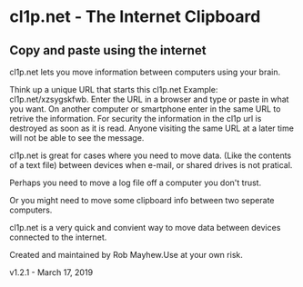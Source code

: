 
<div class="wrapperStyle">
    <h1>cl1p.net - The Internet Clipboard</h1>
    <h2>Copy and paste using the internet</h2>
    <div class="line"></div>

   cl1p.net lets you move information between computers using your brain.

Think up a unique URL that starts this cl1p.net
Example: cl1p.net/xzsygskfwb.
Enter the URL in a browser and type or paste in what you want.
On another computer or smartphone enter in the same URL to retrive the information.
For security the information in the cl1p url is destroyed as soon as it is read. Anyone visiting the same URL at a later time will not be able to see the message.

cl1p.net is great for cases where you need to move data. (Like the contents of a text file) between devices when e-mail, or shared drives is not pratical.

Perhaps you need to move a log file off a computer you don't trust.

Or you might need to move some clipboard info between two seperate computers.

cl1p.net is a very quick and convient way to move data between devices connected to the internet.

Created and maintained by Rob Mayhew.Use at your own risk.

v1.2.1 - March 17, 2019

